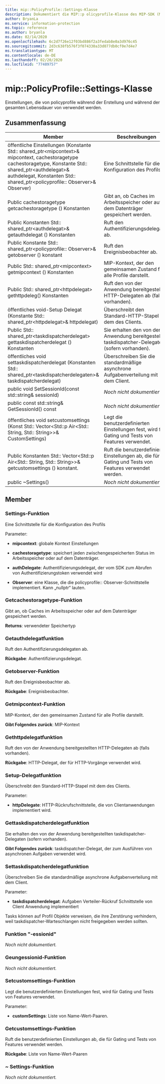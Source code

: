 ```yaml
---
title: mip::PolicyProfile::Settings-Klasse
description: Dokumentiert die MIP::p olicyprofile-Klasse des MIP-SDK (Microsoft Information Protection).
author: BryanLa
ms.service: information-protection
ms.topic: reference
ms.author: bryanla
ms.date: 02/14/2020
ms.openlocfilehash: 6c2d7f26e12f03bd886f2a3fedab8e0a3d976c45
ms.sourcegitcommit: 2d3c638fb576f3f074330a33d077db0cf0e7d4e7
ms.translationtype: MT
ms.contentlocale: de-DE
ms.lasthandoff: 02/20/2020
ms.locfileid: "77489757"
---
```

# <a name="class-mippolicyprofilesettings"></a>mip::PolicyProfile::Settings-Klasse 
Einstellungen, die von policyprofile während der Erstellung und während der gesamten Lebensdauer von verwendet werden.
  
## <a name="summary"></a>Zusammenfassung
 Member                        | Beschreibungen                                
--------------------------------|---------------------------------------------
öffentliche Einstellungen (Konstante Std:: shared_ptr\<mipcontext\>& mipcontext, cachestoragetype cachestoragetype, Konstante Std:: shared_ptr\<authdelegat\>& authdelegat, Konstanten Std:: shared_ptr\<policyprofile:: Observer\>& Observer)  |  Eine Schnittstelle für die Konfiguration des Profils
Public cachestoragetype getcachestoragetype () Konstanten  |  Gibt an, ob Caches im Arbeitsspeicher oder auf dem Datenträger gespeichert werden.
Public Konstanten Std:: shared_ptr\<authdelegat\>& getauthdelegat () Konstanten  |  Ruft den Authentifizierungsdelegaten ab.
Public Konstante Std:: shared_ptr\<policyprofile:: Observer\>& getobserver () konstant  |  Ruft den Ereignisbeobachter ab.
Public Std:: shared_ptr\<mipcontext\> getmipcontext () Konstanten  |  MIP-Kontext, der den gemeinsamen Zustand für alle Profile darstellt.
Public Std:: shared_ptr\<httpdelegat\> gethttpdeleg() Konstanten  |  Ruft den von der Anwendung bereitgestellten HTTP-Delegaten ab (falls vorhanden).
öffentliches void-Setup Delegat (Konstante Std:: shared_ptr\<httpdelegat\>& httpdelegat)  |  Überschreibt den Standard-HTTP-Stapel mit dem des Clients.
Public Std:: shared_ptr\<taskdispatcherdelegat\> gettaskdispatcherdelegat () Konstanten  |  Sie erhalten den von der Anwendung bereitgestellten taskdispatcher-Delegaten (sofern vorhanden).
öffentliches void settaskdispatcherdelegat (Konstanten Std:: shared_ptr\<taskdispatcherdelegaten\>& taskdispatcherdelegat)  |  Überschreiben Sie die standardmäßige asynchrone Aufgabenverteilung mit dem Client.
public void SetSessionId(const std::string& sessionId)  | _Noch nicht dokumentiert._
public const std::string& GetSessionId() const  | _Noch nicht dokumentiert._
öffentliches void setcustomsettings (Konst Std:: Vector\<Std::p Air\<Std:: String, Std:: String\>\>& CustomSettings)  |  Legt die benutzerdefinierten Einstellungen fest, wird für Gating und Tests von Features verwendet.
Public Konstanten Std:: Vector\<Std::p Air\<Std:: String, Std:: String\>\>& getcustomsettings () konstant.  |  Ruft die benutzerdefinierten Einstellungen ab, die für Gating und Tests von Features verwendet werden.
public ~Settings()  | _Noch nicht dokumentiert._
  
## <a name="members"></a>Member
  
### <a name="settings-function"></a>Settings-Funktion
Eine Schnittstelle für die Konfiguration des Profils

Parameter:  
* **mipcontext**: globale Kontext Einstellungen 


* **cachestoragetype**: speichert jeden zwischengespeicherten Status im Arbeitsspeicher oder auf dem Datenträger. 


* **authDelegate**: Authentifizierungsdelegat, der vom SDK zum Abrufen von Authentifizierungstoken verwendet wird 


* **Observer**: eine Klasse, die die policyprofile:: Observer-Schnittstelle implementiert. Kann „nullptr“ lauten.


  
### <a name="getcachestoragetype-function"></a>Getcachestoragetype-Funktion
Gibt an, ob Caches im Arbeitsspeicher oder auf dem Datenträger gespeichert werden.

  
**Returns**: verwendeter Speichertyp
  
### <a name="getauthdelegate-function"></a>Getauthdelegatfunktion
Ruft den Authentifizierungsdelegaten ab.

  
**Rückgabe**: Authentifizierungsdelegat.
  
### <a name="getobserver-function"></a>Getobserver-Funktion
Ruft den Ereignisbeobachter ab.

  
**Rückgabe**: Ereignisbeobachter.
  
### <a name="getmipcontext-function"></a>Getmipcontext-Funktion
MIP-Kontext, der den gemeinsamen Zustand für alle Profile darstellt.

  
**Gibt Folgendes zurück**: MIP-Kontext
  
### <a name="gethttpdelegate-function"></a>Gethttpdelegatfunktion
Ruft den von der Anwendung bereitgestellten HTTP-Delegaten ab (falls vorhanden).

  
**Rückgabe**: HTTP-Delegat, der für HTTP-Vorgänge verwendet wird.
  
### <a name="sethttpdelegate-function"></a>Setup-Delegatfunktion
Überschreibt den Standard-HTTP-Stapel mit dem des Clients.

Parameter:  
* **httpDelegate**: HTTP-Rückrufschnittstelle, die von Clientanwendungen implementiert wird.


  
### <a name="gettaskdispatcherdelegate-function"></a>Gettaskdispatcherdelegatfunktion
Sie erhalten den von der Anwendung bereitgestellten taskdispatcher-Delegaten (sofern vorhanden).

  
**Gibt Folgendes zurück**: taskdispatcher-Delegat, der zum Ausführen von asynchronen Aufgaben verwendet wird.
  
### <a name="settaskdispatcherdelegate-function"></a>Settaskdispatcherdelegatfunktion
Überschreiben Sie die standardmäßige asynchrone Aufgabenverteilung mit dem Client.

Parameter:  
* **taskdispatcherdelegat**: Aufgaben Verteiler-Rückruf Schnittstelle von Client Anwendung implementiert


Tasks können auf Profil Objekte verweisen, die ihre Zerstörung verhindern, weil taskdispatcher-Warteschlangen nicht freigegeben werden sollten.
  
### <a name="setsessionid-function"></a>Funktion "-essionid"
_Noch nicht dokumentiert._

  
### <a name="getsessionid-function"></a>Geungessionid-Funktion
_Noch nicht dokumentiert._

  
### <a name="setcustomsettings-function"></a>Setcustomsettings-Funktion
Legt die benutzerdefinierten Einstellungen fest, wird für Gating und Tests von Features verwendet.

Parameter:  
* **customSettings**: Liste von Name-Wert-Paaren.


  
### <a name="getcustomsettings-function"></a>Getcustomsettings-Funktion
Ruft die benutzerdefinierten Einstellungen ab, die für Gating und Tests von Features verwendet werden.

  
**Rückgabe**: Liste von Name-Wert-Paaren
  
### <a name="settings-function"></a>~ Settings-Funktion
_Noch nicht dokumentiert._
